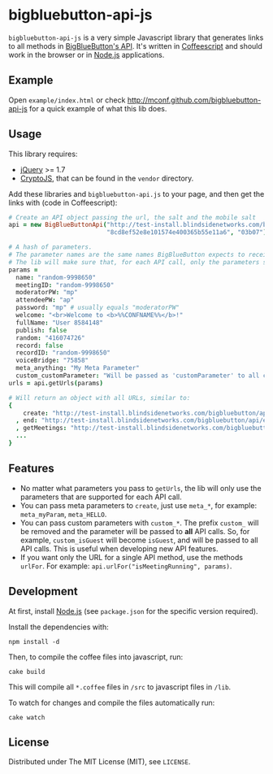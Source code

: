 bigbluebutton-api-js
====================

`bigbluebutton-api-js` is a very simple Javascript library that
generates links to all methods in
[BigBlueButton's API](http://code.google.com/p/bigbluebutton/wiki/API).
It's written in [Coffeescript](http://coffeescript.org/) and should
work in the browser or in [Node.js](http://nodejs.org/) applications.

Example
-------

Open `example/index.html` or check http://mconf.github.com/bigbluebutton-api-js
for a quick example of what this lib does.

Usage
-----

This library requires:
* [jQuery](http://jquery.com/) >= 1.7
* [CryptoJS](http://code.google.com/p/crypto-js/), that can be found
  in the `vendor` directory.

Add these libraries and `bigbluebutton-api.js` to your page, and then get the links with
(code in Coffeescript):

```coffeescript
# Create an API object passing the url, the salt and the mobile salt
api = new BigBlueButtonApi("http://test-install.blindsidenetworks.com/bigbluebutton/api/",
                           "8cd8ef52e8e101574e400365b55e11a6", "03b07")

# A hash of parameters.
# The parameter names are the same names BigBlueButton expects to receive in the API calls.
# The lib will make sure that, for each API call, only the parameters supported will be used.
params =
  name: "random-9998650"
  meetingID: "random-9998650"
  moderatorPW: "mp"
  attendeePW: "ap"
  password: "mp" # usually equals "moderatorPW"
  welcome: "<br>Welcome to <b>%%CONFNAME%%</b>!"
  fullName: "User 8584148"
  publish: false
  random: "416074726"
  record: false
  recordID: "random-9998650"
  voiceBridge: "75858"
  meta_anything: "My Meta Parameter"
  custom_customParameter: "Will be passed as 'customParameter' to all calls"
urls = api.getUrls(params)

# Will return an object with all URLs, similar to:
{
    create: "http://test-install.blindsidenetworks.com/bigbluebutton/api/create?name=random-266119&meetingID=random-266119&moderatorPW=mp&attendeePW=ap&welcome=%3Cbr%3EWelcome%20to%20%3Cb%3E%25%25CONFNAME%25%25%3C%2Fb%3E!&voiceBridge=76262&record=false&checksum=6c529b6e31fbce9668fd66d99a09da7a78f4"
  , end: "http://test-install.blindsidenetworks.com/bigbluebutton/api/end?meetingID=random-266119&password=mp&checksum=4f0df85832063a4606786a8f4207a6629fcc"
  , getMeetings: "http://test-install.blindsidenetworks.com/bigbluebutton/api/getMeetings?random=446147049&checksum=94ba109ea7348ea7d89239855812fdd7bdaf"
  ...
}
```

Features
--------

* No matter what parameters you pass to `getUrls`, the lib will only use the parameters that are supported for each API call.
* You can pass meta parameters to `create`, just use `meta_*`, for example: `meta_myParam`, `meta_HELLO`.
* You can pass custom parameters with `custom_*`. The prefix `custom_` will be removed and the parameter will be passed to **all** API calls. So, for example, `custom_isGuest` will become `isGuest`, and will be passed to all API calls. This is useful when developing new API features.
* If you want only the URL for a single API method, use the methods `urlFor`. For example: `api.urlFor("isMeetingRunning", params)`.


Development
-----------

At first, install [Node.js](http://nodejs.org/) (see `package.json` for
the specific version required).

Install the dependencies with:

    npm install -d

Then, to compile the coffee files into javascript, run:

    cake build

This will compile all `*.coffee` files in `/src` to javascript files
in `/lib`.

To watch for changes and compile the files automatically run:

    cake watch

License
-------

Distributed under The MIT License (MIT), see `LICENSE`.
